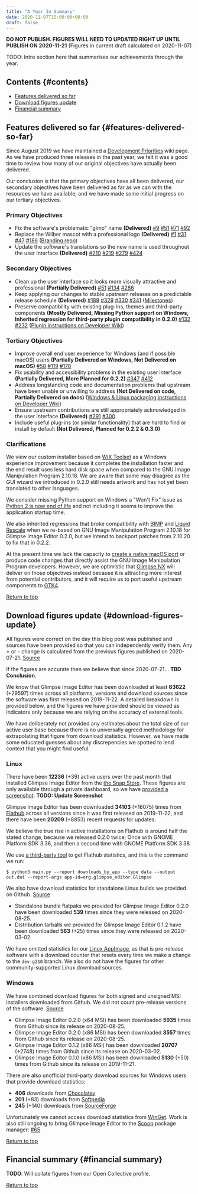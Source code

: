 ```yaml
---
title: "A Year In Summary"
date: 2020-11-07T15:00:00+00:00
draft: false
---
```

**DO NOT PUBLISH. FIGURES WILL NEED TO UPDATED RIGHT UP UNTIL PUBLISH ON 2020-11-21**
(Figures in current draft calculated on 2020-11-07)

TODO: Intro section here that summarises our achievements through the year.

## Contents {#contents}
- [Features delivered so far](#features-delivered-so-far)
- [Download figures update](#download-figures-update)
- [Financial summary](#financial-summary)

## Features delivered so far {#features-delivered-so-far}
Since August 2019 we have maintained a [Development Priorities](https://github.com/glimpse-editor/Glimpse/wiki/Development-Priorities) wiki page. As we have produced three releases in the past year, we felt it was a good time to review how many of our original objectives have actually been delivered.

Our conclusion is that the primary objectives have all been delivered, our secondary objectives have been delivered as far as we can with the resources we have available, and we have made some initial progress on our tertiary objectives.

### Primary Objectives
- Fix the software's problematic "gimp" name **(Delivered)** [#9](https://github.com/glimpse-editor/Glimpse/issues/9) [#51](https://github.com/glimpse-editor/Glimpse/pull/51) [#71](https://github.com/glimpse-editor/Glimpse/pull/71) [#92](https://github.com/glimpse-editor/Glimpse/issues/92)
- Replace the Wilber mascot with a professional logo **(Delivered)** [#1](https://github.com/glimpse-editor/Glimpse/issues/1) [#31](https://github.com/glimpse-editor/Glimpse/issues/31) [#47](https://github.com/glimpse-editor/Glimpse/issues/47) [#186](https://github.com/glimpse-editor/Glimpse/issues/186) ([Branding repo](https://github.com/glimpse-editor/branding))
- Update the software's translations so the new name is used throughout the user interface **(Delivered)** [#210](https://github.com/glimpse-editor/Glimpse/issues/210) [#219](https://github.com/glimpse-editor/Glimpse/pull/219) [#279](https://github.com/glimpse-editor/Glimpse/pull/279) [#424](https://github.com/glimpse-editor/Glimpse/issues/424)

### Secondary Objectives
- Clean up the user interface so it looks more visually attractive and professional **(Partially Delivered)** [#51](https://github.com/glimpse-editor/Glimpse/pull/51) [#134](https://github.com/glimpse-editor/Glimpse/pull/134) [#286](https://github.com/glimpse-editor/Glimpse/pull/286)
- Keep applying our changes to stable upstream releases on a predictable release schedule **(Delivered)** [#189](https://github.com/glimpse-editor/Glimpse/issues/189) [#329](https://github.com/glimpse-editor/Glimpse/issues/329) [#330](https://github.com/glimpse-editor/Glimpse/issues/330) [#341](https://github.com/glimpse-editor/Glimpse/issues/341) ([Milestones](https://github.com/glimpse-editor/Glimpse/milestones))
- Preserve compatibility with existing plug-ins, themes and third-party components **(Mostly Delivered, Missing Python support on Windows, Inherited regression for third-party plugin compatibility in 0.2.0)** [#132](https://github.com/glimpse-editor/Glimpse/issues/132) [#232](https://github.com/glimpse-editor/Glimpse/issues/232) ([Plugin instructions on Developer Wiki](https://github.com/glimpse-editor/Glimpse/wiki#third-party-plugin-installation-guides)) 

### Tertiary Objectives
- Improve overall end user experience for Windows (and if possible macOS) users **(Partially Delivered on Windows, Not Delivered on macOS)** [#58](https://github.com/glimpse-editor/Glimpse/issues/58) [#119](https://github.com/glimpse-editor/Glimpse/issues/119) [#178](https://github.com/glimpse-editor/Glimpse/issues/178)
- Fix usability and accessibility problems in the existing user interface **(Partially Delivered, More Planned for 0.2.2)** [#347](https://github.com/glimpse-editor/Glimpse/pull/347) [#412](https://github.com/glimpse-editor/Glimpse/issues/412)
- Address longstanding code and documentation problems that upstream have been unable or unwilling to address **(Not Delivered on code, Partially Delivered on docs)** ([Windows & Linux packaging instructions on Developer Wiki](https://github.com/glimpse-editor/Glimpse/wiki)) 
- Ensure upstream contributions are still appropriately acknowledged in the user interface **(Delivered)** [#291](https://github.com/glimpse-editor/Glimpse/pull/291) [#300](https://github.com/glimpse-editor/Glimpse/issues/300)
- Include useful plug-ins (or similar functionality) that are hard to find or install by default **(Not Delivered, Planned for 0.2.2 & 0.3.0)**

### Clarifications
We view our custom installer based on [WiX Toolset](https://wixtoolset.org) as a Windows experience improvement because it completes the installation faster and the end result uses less hard disk space when compared to the GNU Image Manipulation Program 2.10.18. We are aware that some may disagree as the GUI wizard we introduced in 0.2.0 still needs artwork and has not yet been translated to other languages.

We consider missing Python support on Windows a "Won't Fix" issue as [Python 2 is now end of life](https://www.python.org/doc/sunset-python-2/) and not including it seems to improve the application startup time.

We also inherited regressions that broke compatibility with [BIMP](https://github.com/glimpse-editor/Glimpse/wiki/How-to-Install-the-BIMP-Plugin) and [Liquid Rescale](https://github.com/glimpse-editor/Glimpse/wiki/How-to-Install-the-Liquid-Rescale-Plugin) when we re-based on GNU Image Manipulation Program 2.10.18 for Glimpse Image Editor 0.2.0, but we intend to backport patches from 2.10.20 to fix that in 0.2.2.

At the present time we lack the capacity to [create a native macOS port](https://github.com/glimpse-editor/Glimpse/issues/402) or produce code changes that directly assist the GNU Image Manipulation Program developers. However, we are optimistic that [Glimpse NX](/about/#what-is-glimpse-nx) will deliver on those objectives instead because it is attracting more interest from potential contributors, and it will require us to port useful upstream components to [GTK4](https://gitlab.gnome.org/GNOME/gtk/-/milestones/1).

[Return to top](#contents)

## Download figures update {#download-figures-update}
All figures were correct on the day this blog post was published and sources have been provided so that you can independently verify them. Any **+** or **-** change is calculated from the previous figures published on 2020-07-21. [Source](posts/beta-testing-underway-for-0-2-0/)

If the figures are accurate then we believe that since 2020-07-21... **TBD Conclusion**.

We know that Glimpse Image Editor has been downloaded at least **83622** (+29597) times across all platforms, versions and download sources since the software was first released on 2019-11-22. A detailed breakdown is provided below, and the figures we have provided should be viewed as indicators only because we are relying on the accuracy of external tools.

We have deliberately not provided any estimates about the total size of our active user base because there is no universally agreed methodology for extrapolating that figure from download statistics. However, we have made some educated guesses about any discrepencies we spotted to lend context that you might find useful.

### Linux
There have been **12236** (+39) active users over the past month that installed Glimpse Image Editor from the [the Snap Store](https://snapcraft.io/glimpse-editor/). These figures are only available through a private dashboard, so we have [provided a screenshot](/glimpse-snap-2020-07-21.png). **TODO: Update Screenshot**

Glimpse Image Editor has been downloaded **34103** (+16075) times from [Flathub](https://flathub.org/apps/details/org.glimpse_editor.Glimpse) across all versions since it was first released on 2019-11-22, and there have been **20209** (+8853) recent requests for updates. 

We believe the true rise in active installations on Flathub is around half the stated change, because we released 0.2.0 twice; Once with GNOME Platform SDK 3.36, and then a second time with GNOME Platform SDK 3.38.

We use [a third-party tool](https://gitlab.com/ahayzen/flathub-api-stats-generator) to get Flathub statistics, and this is the command we run:
```
$ python3 main.py --report downloads_by_app --type data --output out.dat --report-args app-id=org.glimpse_editor.Glimpse
```

We also have download statistics for standalone Linux builds we provided on Github. [Source](https://somsubhra.com/github-release-stats/?username=glimpse-editor&repository=Glimpse)

- Standalone bundle flatpaks we provided for Glimpse Image Editor 0.2.0 have been downloaded **539** times since they were released on 2020-08-25.
- Distribution tarballs we provided for Glimpse Image Editor 0.1.2 have been downloaded **563** (+25) times since they were released on 2020-03-02.

We have omitted statistics for our [Linux AppImage](https://github.com/glimpse-editor/Glimpse/releases/tag/continuous), as that is pre-release software with a download counter that resets every time we make a change to the `dev-g210` branch. We also do not have the figures for other community-supported Linux download sources.

### Windows
We have combined download figures for both signed and unsigned MSI installers downloaded from Github. We did not count pre-release versions of the software. [Source](https://somsubhra.com/github-release-stats/?username=glimpse-editor&repository=Glimpse)

- Glimpse Image Editor 0.2.0 (x64 MSI) has been downloaded **5935** times from Github since its release on 2020-08-25. 
- Glimpse Image Editor 0.2.0 (x86 MSI) has been downloaded **3557** times from Github since its release on 2020-08-25.
- Glimpse Image Editor 0.1.2 (x86 MSI) has been downloaded **20707** (+2748) times from Github since its release on 2020-03-02.
- Glimpse Image Editor 0.1.0 (x86 MSI) has been downloaded **5130** (+50) times from Github since its release on 2019-11-21.

There are also unofficial third-party download sources for Windows users that provide download statistics:

* **406** downloads from [Chocolatey](https://chocolatey.org/packages/glimpse/)
* **201** (+83) downloads from [Softpedia](https://www.softpedia.com/dyn-search.php?search_term=glimpse)
* **245** (+140) downloads from [SourceForge](https://sourceforge.net/projects/glimpse-image-editor/files/stats/timeline)

Unfortunately we cannot access download statistics from [WinGet](https://winget.run/pkg/Glimpse/Glimpse). Work is also still ongoing to bring Glimpse Image Editor to the [Scoop](https://scoop.sh/) package manager: [#65](https://github.com/glimpse-editor/Glimpse/issues/65)

[Return to top](#contents)

## Financial summary {#financial summary}

**TODO**: Will collate figures from our Open Collective profile.

[Return to top](#contents)